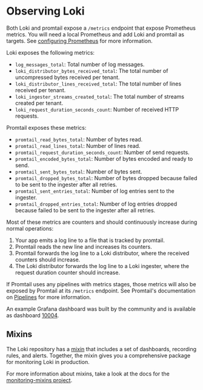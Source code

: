 # Observing Loki

Both Loki and promtail expose a `/metrics` endpoint that expose Prometheus
metrics. You will need a local Prometheus and add Loki and promtail as targets.
See [configuring
Prometheus](https://prometheus.io/docs/prometheus/latest/configuration/configuration)
for more information.

Loki exposes the following metrics:

- `log_messages_total`: Total number of log messages.
- `loki_distributor_bytes_received_total`: The total number of uncompressed bytes received per tenant.
- `loki_distributor_lines_received_total`: The total number of lines received per tenant.
- `loki_ingester_streams_created_total`: The total number of streams created per tenant.
- `loki_request_duration_seconds_count`: Number of received HTTP requests.

Promtail exposes these metrics:

- `promtail_read_bytes_total`: Number of bytes read.
- `promtail_read_lines_total`: Number of lines read.
- `promtail_request_duration_seconds_count`: Number of send requests.
- `promtail_encoded_bytes_total`: Number of bytes encoded and ready to send.
- `promtail_sent_bytes_total`: Number of bytes sent.
- `promtail_dropped_bytes_total`: Number of bytes dropped because failed to be sent to the ingester after all retries.
- `promtail_sent_entries_total`: Number of log entries sent to the ingester.
- `promtail_dropped_entries_total`: Number of log entries dropped because failed to be sent to the ingester after all retries.

Most of these metrics are counters and should continuously increase during normal operations:

1. Your app emits a log line to a file that is tracked by promtail.
2. Promtail reads the new line and increases its counters.
3. Promtail forwards the log line to a Loki distributor, where the received
   counters should increase.
4. The Loki distributor forwards the log line to a Loki ingester, where the
   request duration counter should increase.

If Promtail uses any pipelines with metrics stages, those metrics will also be
exposed by Promtail at its `/metrics` endpoint. See Promtail's documentation on
[Pipelines](../clients/promtail/pipelines.md) for more information.

An example Grafana dashboard was built by the community and is available as
dashboard [10004](https://grafana.com/dashboards/10004).

## Mixins

The Loki repository has a [mixin](../../production/loki-mixin) that includes a
set of dashboards, recording rules, and alerts. Together, the mixin gives you a
comprehensive package for monitoring Loki in production.

For more information about mixins, take a look at the docs for the
[monitoring-mixins project](https://github.com/monitoring-mixins/docs).


